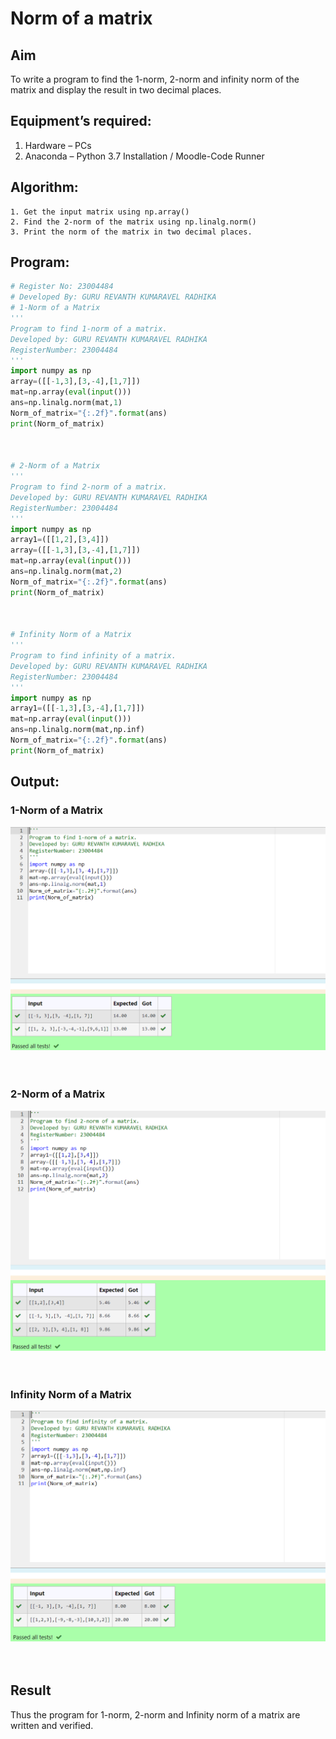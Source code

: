 # Norm of a matrix
## Aim
To write a program to find the 1-norm, 2-norm and infinity norm of the matrix and display the result in two decimal places.
## Equipment’s required:
1.	Hardware – PCs
2.	Anaconda – Python 3.7 Installation / Moodle-Code Runner
## Algorithm:
	1. Get the input matrix using np.array()   
    2. Find the 2-norm of the matrix using np.linalg.norm()
	3. Print the norm of the matrix in two decimal places.
## Program:
```Python
# Register No: 23004484
# Developed By: GURU REVANTH KUMARAVEL RADHIKA
# 1-Norm of a Matrix
'''
Program to find 1-norm of a matrix.
Developed by: GURU REVANTH KUMARAVEL RADHIKA
RegisterNumber: 23004484
'''
import numpy as np
array=([[-1,3],[3,-4],[1,7]])
mat=np.array(eval(input()))
ans=np.linalg.norm(mat,1)
Norm_of_matrix="{:.2f}".format(ans)
print(Norm_of_matrix)



# 2-Norm of a Matrix
'''
Program to find 2-norm of a matrix.
Developed by: GURU REVANTH KUMARAVEL RADHIKA
RegisterNumber: 23004484
'''
import numpy as np
array1=([[1,2],[3,4]])
array=([[-1,3],[3,-4],[1,7]])
mat=np.array(eval(input()))
ans=np.linalg.norm(mat,2)
Norm_of_matrix="{:.2f}".format(ans)
print(Norm_of_matrix)



# Infinity Norm of a Matrix
'''
Program to find infinity of a matrix.
Developed by: GURU REVANTH KUMARAVEL RADHIKA
RegisterNumber: 23004484
'''
import numpy as np
array1=([[-1,3],[3,-4],[1,7]])
mat=np.array(eval(input()))
ans=np.linalg.norm(mat,np.inf)
Norm_of_matrix="{:.2f}".format(ans)
print(Norm_of_matrix)
```
## Output:
### 1-Norm of a Matrix
![Alt text](image.png)
<br>
<br>
<br>

### 2-Norm of a Matrix
![Alt text](image-1.png)
<br>
<br>
<br>

### Infinity Norm of a Matrix
![Alt text](image-2.png)
<br>
<br>
<br>

## Result
Thus the program for 1-norm, 2-norm and Infinity norm of a matrix are written and verified.
